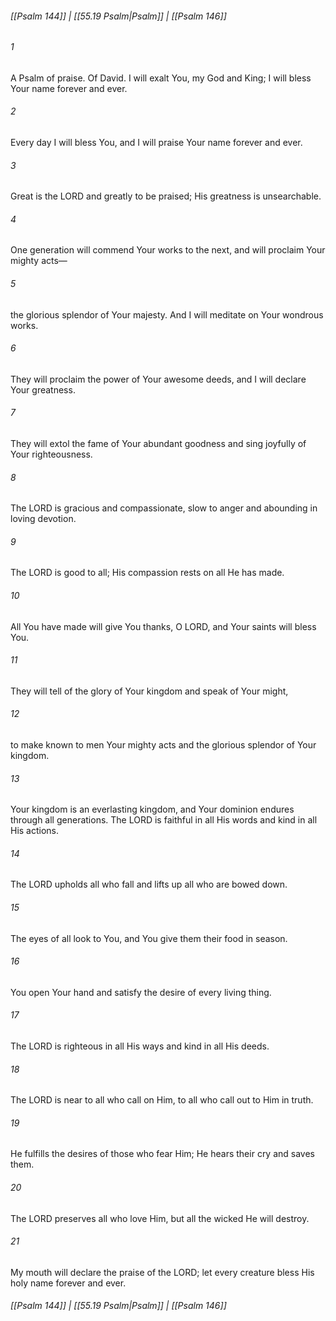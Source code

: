
###### [[Psalm 144]] | [[55.19 Psalm|Psalm]] | [[Psalm 146]]

###### 1
A Psalm of praise. Of David. I will exalt You, my God and King; I will bless Your name forever and ever.
###### 2
Every day I will bless You, and I will praise Your name forever and ever.
###### 3
Great is the LORD and greatly to be praised; His greatness is unsearchable.
###### 4
One generation will commend Your works to the next, and will proclaim Your mighty acts—
###### 5
the glorious splendor of Your majesty. And I will meditate on Your wondrous works.
###### 6
They will proclaim the power of Your awesome deeds, and I will declare Your greatness.
###### 7
They will extol the fame of Your abundant goodness and sing joyfully of Your righteousness.
###### 8
The LORD is gracious and compassionate, slow to anger and abounding in loving devotion.
###### 9
The LORD is good to all; His compassion rests on all He has made.
###### 10
All You have made will give You thanks, O LORD, and Your saints will bless You.
###### 11
They will tell of the glory of Your kingdom and speak of Your might,
###### 12
to make known to men Your mighty acts and the glorious splendor of Your kingdom.
###### 13
Your kingdom is an everlasting kingdom, and Your dominion endures through all generations. The LORD is faithful in all His words and kind in all His actions.
###### 14
The LORD upholds all who fall and lifts up all who are bowed down.
###### 15
The eyes of all look to You, and You give them their food in season.
###### 16
You open Your hand and satisfy the desire of every living thing.
###### 17
The LORD is righteous in all His ways and kind in all His deeds.
###### 18
The LORD is near to all who call on Him, to all who call out to Him in truth.
###### 19
He fulfills the desires of those who fear Him; He hears their cry and saves them.
###### 20
The LORD preserves all who love Him, but all the wicked He will destroy.
###### 21
My mouth will declare the praise of the LORD; let every creature bless His holy name forever and ever.

###### [[Psalm 144]] | [[55.19 Psalm|Psalm]] | [[Psalm 146]]
